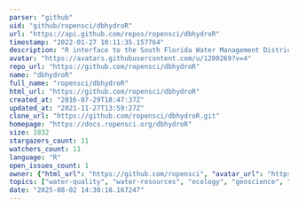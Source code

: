 ```yaml
---
parser: "github"
uid: "github/ropensci/dbhydroR"
url: "https://api.github.com/repos/ropensci/dbhydroR"
timestamp: "2022-01-27 10:11:35.157764"
description: "R interface to the South Florida Water Management District's DBHYDRO Database :sweat_drops::palm_tree:"
avatar: "https://avatars.githubusercontent.com/u/1200269?v=4"
repo_url: "https://github.com/ropensci/dbhydroR"
name: "dbhydroR"
full_name: "ropensci/dbhydroR"
html_url: "https://github.com/ropensci/dbhydroR"
created_at: "2016-07-29T18:47:37Z"
updated_at: "2021-11-27T13:59:27Z"
clone_url: "https://github.com/ropensci/dbhydroR.git"
homepage: "https://docs.ropensci.org/dbhydroR"
size: 1832
stargazers_count: 11
watchers_count: 11
language: "R"
open_issues_count: 1
owner: {"html_url": "https://github.com/ropensci", "avatar_url": "https://avatars.githubusercontent.com/u/1200269?v=4", "login": "ropensci", "type": "Organization"}
topics: ["water-quality", "water-resources", "ecology", "geoscience", "groundwater", "government-data", "r", "rstats", "r-package", "peer-reviewed", "data-access"]
date: "2025-08-02 14:30:18.167247"
---
```


